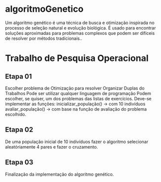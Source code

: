 # algoritmoGenetico
Um algoritmo genético é uma técnica de busca e otimização inspirada no processo de seleção natural e evolução biológica. É usado para encontrar soluções aproximadas para problemas complexos que podem ser difíceis de resolver por métodos tradicionais..

# Trabalho de Pesquisa Operacional

## Etapa 01 
Escolher problema de Otimização para resolver
Organizar Duplas do Trabalhos
Pode ser utilizar qualquer linguagem de programação
Podem escolher, se quiser, um dos problemas das listas de exercícios.
Deve-se implementar as funções: 
inicializar_população()  -> com 10 indivíduos
avaliar_população()       -> com base na função de avaliação do problema escolhido.

## Etapa 02
De uma população inicial de 10 indivíduos fazer o algoritmo selecionar aleatóriamente 4 pares e fazer o cruzamento.

## Etapa 03
Finalização da implementação do algoritmo genético.

